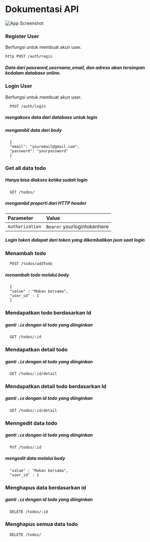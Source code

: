 
# Dokumentasi API

![App Screenshot](https://iili.io/JCbFWQa.png)

### Register User
Berfungsi untuk membuat akun user.

`http
  POST /auth/regis
`
##### Data dari password,username,email, dan adress akan tersimpan kedalam database online.

### Login User
Berfungsi untuk membuat akun user.

```http
  POST /auth/login
```
##### mengakses data dari database untuk login
##### mengambil data dari body
```http
  {
  "email": "youremail@gmail.com",
  "password": "yourpassword"
  }
```
### Get all data todo
##### Hanya bisa diakses ketika sudah login
```http
  GET /todos/
```
##### mengambil properti dari HTTP header
#####

| Parameter       | Value     |
| :--------       | :------- | 
| `Authorization` | `Bearer` yourlogintokenhere | 

##### Login token didapat dari token yang dikembalikan json saat login

### Menambah todo
```http
  POST /todos/addTodo
```
##### menambah todo melalui body
```http
  {
  "value" : "Makan bersama",
  "user_id" : 1
  }
```
### Mendapatkan todo berdasarkan Id
##### ganti `:id` dengan id todo yang diinginkan
```http
  GET /todos/:id
```
### Mendapatkan detail todo
##### ganti `:id` dengan id todo yang diinginkan

```http
  GET /todos/:id/detail
```
### Mendapatkan detail todo berdasarkan Id
##### ganti `:id` dengan id todo yang diinginkan
```http
  GET /todos/:id/detail
```
### Menngedit data todo
##### ganti `:id` dengan id todo yang diinginkan
```http
  PUT /todos/:id
```
##### mengedit data melalui body
```http
  "value" : "Makan bersama",
  "user_id" : 1
```
### Menghapus data berdasarkan id
##### ganti `:id` dengan id todo yang diinginkan
```http
  DELETE /todos/:id
```
### Menghapus semua data todo
```http
  DELETE /todos/
```
